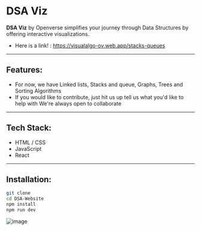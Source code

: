 # DSA Viz

**DSA Viz** by Openverse simplifies your journey through Data Structures by offering interactive visualizations.
- Here is a link! : https://visualalgo-ov.web.app/stacks-queues

---

## Features:
- For now, we have Linked lists, Stacks and queue, Graphs, Trees and Sorting Algorithms
- If you would like to contribute, just hit us up tell us what you'd like to help with We're always open to collaborate


---
## Tech Stack:
- HTML / CSS
- JavaScript
- React

---
## Installation:

```bash
git clone 
cd DSA-Website
npm install
npm run dev
```

![image](https://github.com/user-attachments/assets/73a73d85-ccc3-445b-94c7-44701059311f)


